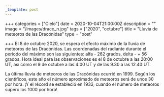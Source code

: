 ```yaml
---
_template: post
---
```


+++
categories = ["Cielo"]
date = 2020-10-04T21:00:00Z
description = ""
image = "/images/draco_n.jpg"
tags = ["2020", "octubre"]
title = "Lluvia de meteoros de las Dracónidas"
type = "post"

+++
El 8 de octubre 2020, se espera el efecto máximo de la lluvia de meteoros de las Dracónidas. Las coordenadas del radiante durante el periodo del máximo son las siguientes: alfa - 262 grados, delta - + 56 grados. Hora ideal para las observaciones es el 8 de octubre a las 20:00 UT, así como el 9 de octubre a las 4:00 UT y de las 9.30 a las 12.40 UT.  
  
La última lluvia de meteoros de las Dracónidas ocurrió en 1999. Según los científicos, este año el número aproximado de meteoros será de unos 30 por hora. ¡Y el récord se estableció en 1933, cuando el número de meteoros superó los 1000 por hora!

